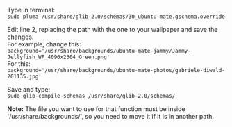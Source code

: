 Type in terminal:  
`sudo pluma /usr/share/glib-2.0/schemas/30_ubuntu-mate.gschema.override`  
  
Edit line 2, replacing the path with the one to your wallpaper and save the changes.  
For example, change this:  
`background='/usr/share/backgrounds/ubuntu-mate-jammy/Jammy-Jellyfish_WP_4096x2304_Green.png'`  
For this:  
`background='/usr/share/backgrounds/ubuntu-mate-photos/gabriele-diwald-201135.jpg'`  
  
Save and type:  
`sudo glib-compile-schemas /usr/share/glib-2.0/schemas/`

**Note:** The file you want to use for that function must be inside '/usr/share/backgrounds/', so you need to move it if it is in another path.
